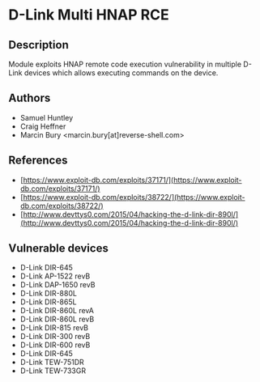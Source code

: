 # D-Link Multi HNAP RCE

## Description
Module exploits HNAP remote code execution vulnerability in multiple D-Link devices which allows executing commands on the device.

## Authors
* Samuel Huntley
* Craig Heffner
* Marcin Bury <marcin.bury[at]reverse-shell.com>

## References
* [https://www.exploit-db.com/exploits/37171/](https://www.exploit-db.com/exploits/37171/)
* [https://www.exploit-db.com/exploits/38722/](https://www.exploit-db.com/exploits/38722/)
* [http://www.devttys0.com/2015/04/hacking-the-d-link-dir-890l/](http://www.devttys0.com/2015/04/hacking-the-d-link-dir-890l/)

## Vulnerable devices
* D-Link DIR-645
* D-Link AP-1522 revB
* D-Link DAP-1650 revB
* D-Link DIR-880L
* D-Link DIR-865L
* D-Link DIR-860L revA
* D-Link DIR-860L revB
* D-Link DIR-815 revB
* D-Link DIR-300 revB
* D-Link DIR-600 revB
* D-Link DIR-645
* D-Link TEW-751DR
* D-Link TEW-733GR

